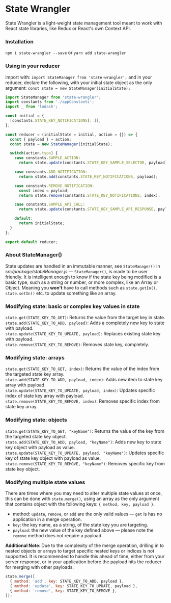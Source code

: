 # State Wrangler

State Wrangler is a light-weight state management tool meant to work with React state libraries, like Redux or React's own Context API.

### Installation
`npm i state-wrangler --save` or `yarn add state-wrangler`

### Using in your reducer
import with: `import StateManager from 'state-wrangler';` and in your reducer, declare the following, with your initial state object as the only argument:
`const state = new StateManager(initialState);`

```jsx
import StateManager from 'state-wrangler';
import constants from './appConstants';
import _ from 'lodash';

const initial = {
  [constants.STATE_KEY_NOTIFICATIONS]: [],
};

const reducer = (initialState = initial, action = {}) => {
  const { payload } = action;
  const state = new StateManager(initialState);

  switch(action.type) {
    case constants.SAMPLE_ACTION:
      return state.update(constants.STATE_KEY_SAMPLE_SELECTOR, payload);

    case constants.ADD_NOTIFICATION:
      return state.add(constants.STATE_KEY_NOTIFICATIONS, payload);

    case constants.REMOVE_NOTIFICATION:
      const index = payload;
      return state.remove(constants.STATE_KEY_NOTIFICATIONS, index);

    case constants.SAMPLE_API_CALL:
      return state.update(constants.STATE_KEY_SAMPLE_API_RESPONSE, payload);

    default:
      return initialState;
  }
};

export default reducer;
```

### About StateManager()
State updates are handled in an immutable manner, see `StateManager()` in *src/package/stateManager.js* &mdash;
`StateManager()`, is made to be user friendly. It is intelligent enough to know if the state key being modified is a basic type,
such as a string or number, or more complex, like an Array or Object.  Meaning you **won't** have to call methods such as `state.getIn()`, `state.setIn()` etc. to update something like an array.

### Modifying state: basic or complex key values in state
`state.get(STATE_KEY_TO_GET)`: Returns the value from the target key in state.<br />
`state.add(STATE_KEY_TO_ADD, payload)`: Adds a completely new key to state with payload.<br />
`state.update(STATE_KEY_TO_UPDATE, payload)`: Replaces existing state key with payload.<br />
`state.remove(STATE_KEY_TO_REMOVE)`: Removes state key, completely.<br />

### Modifying state: arrays
`state.get(STATE_KEY_TO_GET, index)`: Returns the value of the index from the targeted state key array.<br />
`state.add(STATE_KEY_TO_ADD, payload, index)`: Adds new item to state key array with payload.<br />
`state.update(STATE_KEY_TO_UPDATE, payload, index)`: Updates specific index of state key array with payload.<br />
`state.remove(STATE_KEY_TO_REMOVE, index)`: Removes specific index from state key array.<br />

### Modifying state: objects
`state.get(STATE_KEY_TO_GET, "keyName")`: Returns the value of the key from the targeted state key object.<br />
`state.add(STATE_KEY_TO_ADD, payload, "keyName")`: Adds new key to state key object with payload as value.<br />
`state.update(STATE_KEY_TO_UPDATE, payload, "keyName")`: Updates specific key of state key object with payload as value.<br />
`state.remove(STATE_KEY_TO_REMOVE, "keyName")`: Removes specific key from state key object.<br />

### Modifying multiple state values
There are times where you may need to alter multiple state values at once, this can be done with `state.merge()`, using an array as the only argument that contains object with the following keys: `{ method, key, payload }`.

* method: `update`, `remove`, or `add` are the only valid values &mdash; `get` is has no application in a merge operation.
* `key`: the key name, as a string, of the state key you are targeting.
* `payload`: the new value of the key defined above &mdash; please note the `remove` method does not require a payload.

**Additional Note**: Due to the complexity of the merge operation, drilling in to nested objects or arrays to target specific nested keys or indices is not supported.  It is recommended to handle this ahead of time, either from your server response, or in your application before the payload hits the reducer for merging with other payloads.

```jsx
state.merge([
  { method: 'add', key: STATE_KEY_TO_ADD, payload },
  { method: 'update', key: STATE_KEY_TO_UPDATE, payload },
  { method: 'remove', key: STATE_KEY_TO_REMOVE },
]);
```